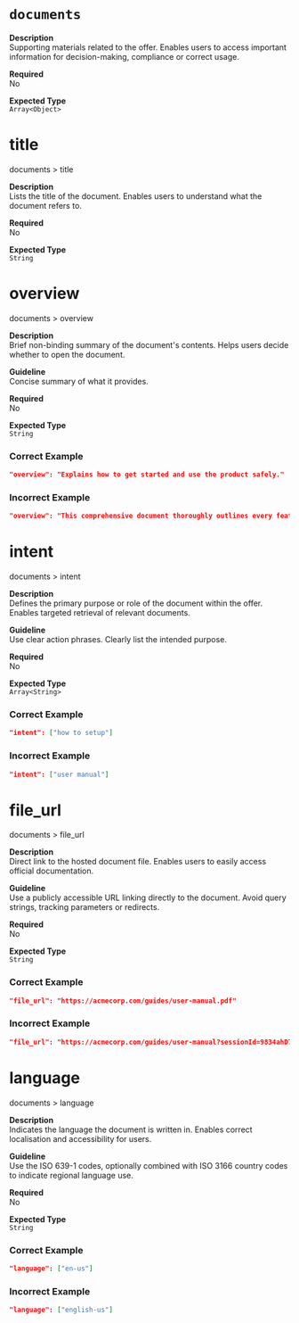 `documents`
==========

**Description**  
Supporting materials related to the offer. Enables users to access important information for decision-making, compliance or correct usage.

**Required**  
No

**Expected Type**  
`Array<Object>`

# title

documents > title

**Description**  
Lists the title of the document. Enables users to understand what the document refers to.

**Required**  
No

**Expected Type**  
`String`

# overview

documents > overview

**Description**  
Brief non-binding summary of the document's contents. Helps users decide whether to open the document.

**Guideline**  
Concise summary of what it provides.

**Required**  
No

**Expected Type**  
`String`

### Correct Example

```json
"overview": "Explains how to get started and use the product safely."
```

### Incorrect Example

```json
"overview": "This comprehensive document thoroughly outlines every feature, technical detail, warranty clause, regulatory note, troubleshooting step, and historical background necessary for complete mastery of the product in any conceivable scenario."
```

# intent

documents > intent

**Description**  
Defines the primary purpose or role of the document within the offer. Enables targeted retrieval of relevant documents.

**Guideline**  
Use clear action phrases. Clearly list the intended purpose.

**Required**  
No

**Expected Type**  
`Array<String>`

### Correct Example

```json
"intent": ["how to setup"]
```

### Incorrect Example

```json
"intent": ["user manual"]
```

# file_url

documents > file_url

**Description**  
Direct link to the hosted document file. Enables users to easily access official documentation.

**Guideline**  
Use a publicly accessible URL linking directly to the document. Avoid query strings, tracking parameters or redirects.

**Required**  
No

**Expected Type**  
`String`

### Correct Example

```json
"file_url": "https://acmecorp.com/guides/user-manual.pdf"
```

### Incorrect Example

```json
"file_url": "https://acmecorp.com/guides/user-manual?sessionId=9834ahD7&tracking=true&click=%20%2B%2F%23fail%3Fimg.png&token=abc123!@#&utm_source=%%broken%%"
```

# language

documents > language

**Description**  
Indicates the language the document is written in. Enables correct localisation and accessibility for users.

**Guideline**  
Use the ISO 639-1 codes, optionally combined with ISO 3166 country codes to indicate regional language use.

**Required**  
No

**Expected Type**  
`String`

### Correct Example

```json
"language": ["en-us"]
```

### Incorrect Example

```json
"language": ["english-us"]
```